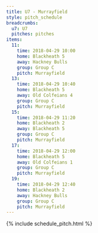 ```yaml
---
title: U7 - Murrayfield
style: pitch_schedule
breadcrumbs:
  u7: U7
  pitches: pitches
items:
  11:
    time: 2018-04-29 10:00
    home: Blackheath 5
    away: Hackney Bulls
    group: Group C
    pitch: Murrayfield
  13:
    time: 2018-04-29 10:40
    home: Blackheath 5
    away: Old Colfeians 4
    group: Group C
    pitch: Murrayfield
  15:
    time: 2018-04-29 11:20
    home: Blackheath 2
    away: Blackheath 5
    group: Group C
    pitch: Murrayfield
  17:
    time: 2018-04-29 12:00
    home: Blackheath 5
    away: Old Colfeians 1
    group: Group C
    pitch: Murrayfield
  19:
    time: 2018-04-29 12:40
    home: Blackheath 2
    away: Hackney Bulls
    group: Group C
    pitch: Murrayfield
---
```


{% include schedule_pitch.html %}
